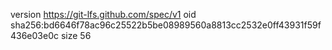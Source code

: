 version https://git-lfs.github.com/spec/v1
oid sha256:bd6646f78ac96c25522b5be08989560a8813cc2532e0ff43931f59f436e03e0c
size 56
